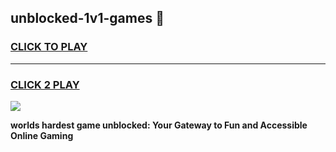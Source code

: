 
## unblocked-1v1-games 👋
<h3>
<a href="https://premium.freeplayer.one?title=unblocked-1v1-games&ref=14F">CLICK TO PLAY</a></h3>
<hr>

<h3>
<a href="https://premium.freeplayer.one?title=unblocked-1v1-games&ref=14F">CLICK 2 PLAY</a>
  
</h3>

<a href="https://premium.freeplayer.one?title=unblocked-1v1-games&ref=12F/"><img src="https://clearcache.store/games.png"></a>


**worlds hardest game unblocked: Your Gateway to Fun and Accessible Online Gaming**
